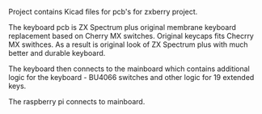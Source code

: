 Project contains Kicad files for pcb's for zxberry project.

The keyboard pcb is ZX Spectrum plus original membrane keyboard replacement based on Cherry MX switches. 
Original keycaps fits Checrry MX swithces. As a result is original look of ZX Spectrum plus with much better and durable keyboard.

The keyboard then connects to the mainboard which contains additional logic for the keyboard - BU4066 switches and other logic for 19 extended keys.

The raspberry pi connects to mainboard.
